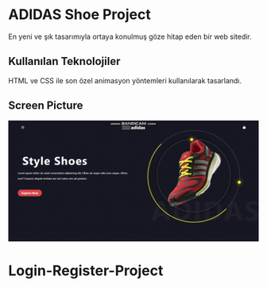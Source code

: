 <h1>ADIDAS Shoe Project</h1>

En yeni ve şık tasarımıyla ortaya konulmuş göze hitap eden bir web sitedir.

<h2>Kullanılan Teknolojiler</h2>
HTML ve CSS ile son özel animasyon yöntemleri kullanılarak tasarlandı.

<h2>Screen Picture </h2>

![](screen.gif)

# Login-Register-Project
